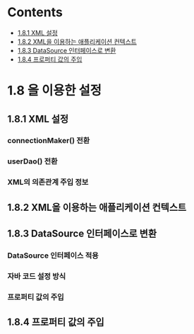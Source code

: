 # Contents

- [1.8.1 XML 설정](#181-XML-설정)
- [1.8.2 XML을 이용하는 애플리케이션 컨텍스트](#182-XML을-이용하는-애플리케이션-컨텍스트)
- [1.8.3 DataSource 인터페이스로 변환](#183-DataSource-인터페이스로-변환)
- [1.8.4 프로퍼티 값의 주입](#184-프로퍼티-값의-주입)

# 1.8 을 이용한 설정

## 1.8.1 XML 설정

### connectionMaker() 전환

### userDao() 전환

### XML의 의존관계 주입 정보

## 1.8.2 XML을 이용하는 애플리케이션 컨텍스트

## 1.8.3 DataSource 인터페이스로 변환

### DataSource 인터페이스 적용

### 자바 코드 설정 방식

### 프로퍼티 값의 주입

## 1.8.4 프로퍼티 값의 주입

